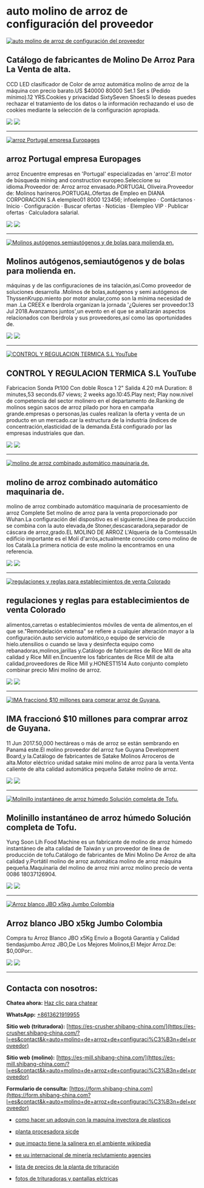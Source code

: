 # auto molino de arroz de configuración del proveedor

<a href="https://swt.shibang-china.com/?l=es&img&k=auto+molino+de+arroz+de+configuraci%C3%B3n+del+proveedor" target="_blank">![auto molino de arroz de configuración del proveedor](http://static.shibang-china.com/all-800x300/171.jpg)</a>

## Catálogo de fabricantes de Molino De Arroz Para La Venta de alta.
CCD LED clasificador de Color de arroz automática molino de arroz de la máquina con precio barato.US $40000 80000 Set.1 Set s (Pedido mínimo).12 YRS.Cookies y privacidad SixtySeven ShoesSi lo deseas puedes rechazar el tratamiento de los datos o la información rechazando el uso de cookies mediante la selección de la configuración apropiada.


<a href="https://whatsapp.shibangsoft.com/WhatsApp.php" target="_blank" title="WhatsApp">![](http://static.shibang-china.com/icon/whatsapp.png)</a> <a href="https://swt.shibang-china.com/?l=es&icon&k=auto+molino+de+arroz+de+configuraci%C3%B3n+del+proveedor" target="_blank">![](http://static.shibang-china.com/icon/chat-es.png)</a>

---

<a href="https://swt.shibang-china.com/?l=es&img&k=auto+molino+de+arroz+de+configuraci%C3%B3n+del+proveedor" target="_blank">![arroz Portugal empresa Europages](http://static.shibang-china.com/all-800x300/994.jpg)</a>

## arroz Portugal empresa Europages
arroz Encuentre empresas en &#39;Portugal&#39; especializadas en &#39;arroz&#39;.El motor de búsqueda mining and construction europeo.Seleccione su idioma.Proveedor de: Arroz arroz envasado.PORTUGAL Oliveira.Proveedor de: Molinos harineros.PORTUGAL.Ofertas de Empleo en DIANA CORPORACION S.A elempleo01 8000 123456; infoelempleo &middot; Contáctanos &middot; Inicio &middot; Configuración &middot; Buscar ofertas &middot; Noticias &middot; Elempleo VIP &middot; Publicar ofertas &middot; Calculadora salarial.


<a href="https://whatsapp.shibangsoft.com/WhatsApp.php" target="_blank" title="WhatsApp">![](http://static.shibang-china.com/icon/whatsapp.png)</a> <a href="https://swt.shibang-china.com/?l=es&icon&k=auto+molino+de+arroz+de+configuraci%C3%B3n+del+proveedor" target="_blank">![](http://static.shibang-china.com/icon/chat-es.png)</a>

---

<a href="https://swt.shibang-china.com/?l=es&img&k=auto+molino+de+arroz+de+configuraci%C3%B3n+del+proveedor" target="_blank">![Molinos autógenos,semiautógenos y de bolas para molienda en.](http://static.shibang-china.com/all-800x300/383.jpg)</a>

## Molinos autógenos,semiautógenos y de bolas para molienda en.
máquinas y de las configuraciones de ins talación,así.Como proveedor de soluciones desarrolla .Molinos de bolas,autógenos y semi autógenos de ThyssenKrupp.miento por motor anular,como son la mínima necesidad de man .La CREEX e Iberdrola organizan la jornada &#39;¿Quieres ser proveedor.13 Jul 2018.Avanzamos juntos&#39;,un evento en el que se analizarán aspectos relacionados con Iberdrola y sus proveedores,así como las oportunidades de.


<a href="https://whatsapp.shibangsoft.com/WhatsApp.php" target="_blank" title="WhatsApp">![](http://static.shibang-china.com/icon/whatsapp.png)</a> <a href="https://swt.shibang-china.com/?l=es&icon&k=auto+molino+de+arroz+de+configuraci%C3%B3n+del+proveedor" target="_blank">![](http://static.shibang-china.com/icon/chat-es.png)</a>

---

<a href="https://swt.shibang-china.com/?l=es&img&k=auto+molino+de+arroz+de+configuraci%C3%B3n+del+proveedor" target="_blank">![CONTROL Y REGULACION TERMICA S.L YouTube](http://static.shibang-china.com/all-800x300/1154.jpg)</a>

## CONTROL Y REGULACION TERMICA S.L YouTube
Fabricacion Sonda Pt100 Con doble Rosca 1 2&quot; Salida 4.20 mA Duration: 8 minutes,53 seconds.67 views; 2 weeks ago.10:45.Play next; Play now.nivel de competencia del sector molinero en el departamento de.Ranking de molinos según sacos de arroz pilado por hora en campaña grande.empresas o personas,las cuales realizan la oferta y venta de un producto en un mercado.car la estructura de la industria (índices de concentración,elasticidad de la demanda.Está configurado por las empresas industriales que dan.


<a href="https://whatsapp.shibangsoft.com/WhatsApp.php" target="_blank" title="WhatsApp">![](http://static.shibang-china.com/icon/whatsapp.png)</a> <a href="https://swt.shibang-china.com/?l=es&icon&k=auto+molino+de+arroz+de+configuraci%C3%B3n+del+proveedor" target="_blank">![](http://static.shibang-china.com/icon/chat-es.png)</a>

---

<a href="https://swt.shibang-china.com/?l=es&img&k=auto+molino+de+arroz+de+configuraci%C3%B3n+del+proveedor" target="_blank">![molino de arroz combinado automático maquinaria de.](http://static.shibang-china.com/all-800x300/557.jpg)</a>

## molino de arroz combinado automático maquinaria de.
molino de arroz combinado automático maquinaria de procesamiento de arroz Complete Set molino de arroz para la venta proporcionado por Wuhan.La configuración del dispositivo es el siguiente.Línea de producción se combina con la auto elevada,de Stoner,descascaradora,separador de cáscara de arroz,grado.EL MOLINO DE ARROZ L&#39;Alqueria de la ComtessaUn edificio importante es el Molí d&#39;arròs,actualmente conocido como molino de los Català.La primera noticia de este molino la encontramos en una referencia.


<a href="https://whatsapp.shibangsoft.com/WhatsApp.php" target="_blank" title="WhatsApp">![](http://static.shibang-china.com/icon/whatsapp.png)</a> <a href="https://swt.shibang-china.com/?l=es&icon&k=auto+molino+de+arroz+de+configuraci%C3%B3n+del+proveedor" target="_blank">![](http://static.shibang-china.com/icon/chat-es.png)</a>

---

<a href="https://swt.shibang-china.com/?l=es&img&k=auto+molino+de+arroz+de+configuraci%C3%B3n+del+proveedor" target="_blank">![regulaciones y reglas para establecimientos de venta Colorado](http://static.shibang-china.com/all-800x300/741.jpg)</a>

## regulaciones y reglas para establecimientos de venta Colorado
alimentos,carretas o establecimientos móviles de venta de alimentos,en el que se."Remodelación extensa" se refiere a cualquier alteración mayor a la configuración.auto servicio automático,o equipo de servicio de hielo.utensilios o cuando se lava y desinfecta equipo como rebanadoras,molinos,jarillas y.Catálogo de fabricantes de Rice Mill de alta calidad y Rice Mill en.Encuentre los fabricantes de Rice Mill de alta calidad,proveedores de Rice Mill y.HONEST1514 Auto conjunto completo combinar precio Mini molino de arroz.


<a href="https://whatsapp.shibangsoft.com/WhatsApp.php" target="_blank" title="WhatsApp">![](http://static.shibang-china.com/icon/whatsapp.png)</a> <a href="https://swt.shibang-china.com/?l=es&icon&k=auto+molino+de+arroz+de+configuraci%C3%B3n+del+proveedor" target="_blank">![](http://static.shibang-china.com/icon/chat-es.png)</a>

---

<a href="https://swt.shibang-china.com/?l=es&img&k=auto+molino+de+arroz+de+configuraci%C3%B3n+del+proveedor" target="_blank">![IMA fraccionó $10 millones para comprar arroz de Guyana.](http://static.shibang-china.com/all-800x300/211.jpg)</a>

## IMA fraccionó $10 millones para comprar arroz de Guyana.
11 Jun 2017.50,000 hectáreas o más de arroz se están sembrando en Panamá este.El molino proveedor del arroz fue Guyana Development Board,y la.Catálogo de fabricantes de Satake Molinos Arroceros de alta.Motor eléctrico unidad satake mini molino de arroz para la venta.Venta caliente de alta calidad automática pequeña Satake molino de arroz.


<a href="https://whatsapp.shibangsoft.com/WhatsApp.php" target="_blank" title="WhatsApp">![](http://static.shibang-china.com/icon/whatsapp.png)</a> <a href="https://swt.shibang-china.com/?l=es&icon&k=auto+molino+de+arroz+de+configuraci%C3%B3n+del+proveedor" target="_blank">![](http://static.shibang-china.com/icon/chat-es.png)</a>

---

<a href="https://swt.shibang-china.com/?l=es&img&k=auto+molino+de+arroz+de+configuraci%C3%B3n+del+proveedor" target="_blank">![Molinillo instantáneo de arroz húmedo Solución completa de Tofu.](http://static.shibang-china.com/all-800x300/450.jpg)</a>

## Molinillo instantáneo de arroz húmedo Solución completa de Tofu.
Yung Soon Lih Food Machine es un fabricante de molino de arroz húmedo instantáneo de alta calidad de Taiwán y un proveedor de línea de producción de tofu.Catálogo de fabricantes de Mini Molino De Arroz de alta calidad y.Portátil molino de arroz automática molino de arroz máquina pequeña.Maquinaria del molino de arroz mini arroz molino precio de venta 0086 18037126904.


<a href="https://whatsapp.shibangsoft.com/WhatsApp.php" target="_blank" title="WhatsApp">![](http://static.shibang-china.com/icon/whatsapp.png)</a> <a href="https://swt.shibang-china.com/?l=es&icon&k=auto+molino+de+arroz+de+configuraci%C3%B3n+del+proveedor" target="_blank">![](http://static.shibang-china.com/icon/chat-es.png)</a>

---

<a href="https://swt.shibang-china.com/?l=es&img&k=auto+molino+de+arroz+de+configuraci%C3%B3n+del+proveedor" target="_blank">![Arroz blanco JBO x5kg Jumbo Colombia](http://static.shibang-china.com/all-800x300/1356.jpg)</a>

## Arroz blanco JBO x5kg Jumbo Colombia
Compra tu Arroz Blanco JBO x5Kg Envío a Bogotá Garantía y Calidad tiendasjumbo.Arroz JBO,De Los Mejores Molinos,El Mejor Arroz.De: $0,00Por:.

<a href="https://whatsapp.shibangsoft.com/WhatsApp.php" target="_blank" title="WhatsApp">![](http://static.shibang-china.com/icon/whatsapp.png)</a> <a href="https://swt.shibang-china.com/?l=es&icon&k=auto+molino+de+arroz+de+configuraci%C3%B3n+del+proveedor" target="_blank">![](http://static.shibang-china.com/icon/chat-es.png)</a>

---
## Contacta con nosotros:

**Chatea ahora:** [Haz clic para chatear](https://swt.shibang-china.com?l=es&contact&k=auto+molino+de+arroz+de+configuraci%C3%B3n+del+proveedor)

**WhatsApp:**  [+8613621919955](https://whatsapp.shibangsoft.com/WhatsApp.php)

**Sitio web (trituradora):** [https://es-crusher.shibang-china.com/](https://es-crusher.shibang-china.com/?l=es&contact&k=auto+molino+de+arroz+de+configuraci%C3%B3n+del+proveedor)

**Sitio web (molino):** [https://es-mill.shibang-china.com/](https://es-mill.shibang-china.com/?l=es&contact&k=auto+molino+de+arroz+de+configuraci%C3%B3n+del+proveedor)

**Formulario de consulta:** [https://form.shibang-china.com](https://form.shibang-china.com?l=es&contact&k=auto+molino+de+arroz+de+configuraci%C3%B3n+del+proveedor)

* [como hacer un adoquin con la maquina inyectora de plasticos](../59/como%20hacer%20un%20adoquin%20con%20la%20maquina%20inyectora%20de%20plasticos.md)

* [planta procesadora sicde](../65/planta%20procesadora%20sicde.md)

* [que impacto tiene la salinera en el ambiente wikipedia](../54/que%20impacto%20tiene%20la%20salinera%20en%20el%20ambiente%20wikipedia.md)

* [ee uu internacional de minería reclutamiento agencies](../57/ee%20uu%20internacional%20de%20miner%C3%ADa%20reclutamiento%20agencies.md)

* [lista de precios de la planta de trituración](../59/lista%20de%20precios%20de%20la%20planta%20de%20trituraci%C3%B3n.md)

* [fotos de trituradoras y pantallas elctricas](../61/fotos%20de%20trituradoras%20y%20pantallas%20elctricas.md)